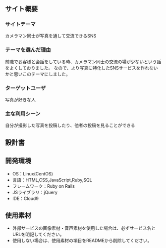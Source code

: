 # <Photolio>

## サイト概要
### サイトテーマ
カメラマン同士が写真を通して交流できるSNS


### テーマを選んだ理由
前職でお客様と会話をしている時、カメラマン同士の交流の場が少ないという話をよくしておりました。
なので、より写真に特化したSNSサービスを作れないかと思いこのテーマにしました。


### ターゲットユーザ
写真が好きな人


### 主な利用シーン
自分が撮影した写真を投稿したり、他者の投稿を見ることができる


## 設計書


## 開発環境
- OS：Linux(CentOS)
- 言語：HTML,CSS,JavaScript,Ruby,SQL
- フレームワーク：Ruby on Rails
- JSライブラリ：jQuery
- IDE：Cloud9

## 使用素材
- 外部サービスの画像素材・音声素材を使用した場合は、必ずサービス名とURLを明記してください。
- 使用しない場合は、使用素材の項目をREADMEから削除してください。